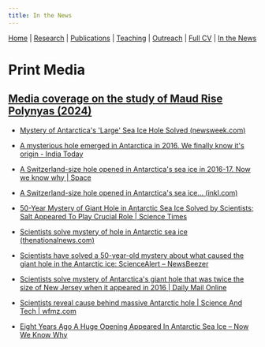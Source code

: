 ```yaml
---
title: In the News
---
```

[Home](index.html) | [Research](research.html) | [Publications](publications.html) | [Teaching](teaching.html) | [Outreach](outreach.html) |  [Full CV](https://github.com/adityarn/CV/blob/master/CV.pdf) | [In the News](news.html)


# Print Media

## [Media coverage on the study of Maud Rise Polynyas (2024)](https://doi.org/10.1126/sciadv.adj0777)

* [Mystery of Antarctica's 'Large' Sea Ice Hole Solved (newsweek.com)](https://eur03.safelinks.protection.outlook.com/?url=https%3A%2F%2Fwww.newsweek.com%2Fmystery-antarctica-sea-ice-solved-1896189&data=05%7C02%7CA.Narayanan%40soton.ac.uk%7Cb9032b71e41440632f8808dc6ab2b310%7C4a5378f929f44d3ebe89669d03ada9d8%7C0%7C0%7C638502562947362357%7CUnknown%7CTWFpbGZsb3d8eyJWIjoiMC4wLjAwMDAiLCJQIjoiV2luMzIiLCJBTiI6Ik1haWwiLCJXVCI6Mn0%3D%7C0%7C%7C%7C&sdata=B9j5OKwTK1DLeY3RQcX%2FBJvKTL0BYE8cfzcOQ3kBWAQ%3D&reserved=0)

* [A mysterious hole emerged in Antarctica in 2016. We finally know it's origin - India Today](https://eur03.safelinks.protection.outlook.com/?url=https%3A%2F%2Fwww.indiatoday.in%2Fscience%2Fstory%2Fmysterious-hole-emerged-in-antarctica-in-2016-we-finally-know-its-origin-2534369-2024-05-02&data=05%7C02%7CA.Narayanan%40soton.ac.uk%7Cb9032b71e41440632f8808dc6ab2b310%7C4a5378f929f44d3ebe89669d03ada9d8%7C0%7C0%7C638502562947377089%7CUnknown%7CTWFpbGZsb3d8eyJWIjoiMC4wLjAwMDAiLCJQIjoiV2luMzIiLCJBTiI6Ik1haWwiLCJXVCI6Mn0%3D%7C0%7C%7C%7C&sdata=aUw1rQBRvYCG0UuZPeGsjC%2F4sqO8okpKwej5rugmZ00%3D&reserved=0)

* [A Switzerland-size hole opened in Antarctica's sea ice in 2016-17. Now we know why | Space](https://eur03.safelinks.protection.outlook.com/?url=https%3A%2F%2Fwww.space.com%2Fantarctica-sea-ice-hole-2016-2017-explained&data=05%7C02%7CA.Narayanan%40soton.ac.uk%7Cb9032b71e41440632f8808dc6ab2b310%7C4a5378f929f44d3ebe89669d03ada9d8%7C0%7C0%7C638502562947386070%7CUnknown%7CTWFpbGZsb3d8eyJWIjoiMC4wLjAwMDAiLCJQIjoiV2luMzIiLCJBTiI6Ik1haWwiLCJXVCI6Mn0%3D%7C0%7C%7C%7C&sdata=sfBcTzVTvPWrLSJIAUuBDoRSfAcgZ%2BS%2FD6VWopDhzRI%3D&reserved=0)

* [A Switzerland-size hole opened in Antarctica's sea ice… (inkl.com)](https://eur03.safelinks.protection.outlook.com/?url=https%3A%2F%2Fwww.inkl.com%2Fnews%2Fa-switzerland-size-hole-opened-in-antarctica-s-sea-ice-in-2016-17-now-we-know-why&data=05%7C02%7CA.Narayanan%40soton.ac.uk%7Cb9032b71e41440632f8808dc6ab2b310%7C4a5378f929f44d3ebe89669d03ada9d8%7C0%7C0%7C638502562947395021%7CUnknown%7CTWFpbGZsb3d8eyJWIjoiMC4wLjAwMDAiLCJQIjoiV2luMzIiLCJBTiI6Ik1haWwiLCJXVCI6Mn0%3D%7C0%7C%7C%7C&sdata=MMgViW1L2IaIgE8NKEbN1fTx2uJ7FI99iwT1omJp%2FLA%3D&reserved=0)

* [50-Year Mystery of Giant Hole in Antarctic Sea Ice Solved by Scientists; Salt Appeared To Play Crucial Role | Science Times](https://eur03.safelinks.protection.outlook.com/?url=https%3A%2F%2Fwww.sciencetimes.com%2Farticles%2F49973%2F20240502%2F50-year-mystery-giant-hole-antarctic-sea-ice-solved-scientists.htm&data=05%7C02%7CA.Narayanan%40soton.ac.uk%7Cb9032b71e41440632f8808dc6ab2b310%7C4a5378f929f44d3ebe89669d03ada9d8%7C0%7C0%7C638502562947401193%7CUnknown%7CTWFpbGZsb3d8eyJWIjoiMC4wLjAwMDAiLCJQIjoiV2luMzIiLCJBTiI6Ik1haWwiLCJXVCI6Mn0%3D%7C0%7C%7C%7C&sdata=x5cqVg2QAv8itroDyaFxb6IiUeibCNVh4bmJm6IMhdE%3D&reserved=0)

* [Scientists solve mystery of hole in Antarctic sea ice (thenationalnews.com)](https://eur03.safelinks.protection.outlook.com/?url=https%3A%2F%2Fwww.thenationalnews.com%2Fclimate%2F2024%2F05%2F01%2Fscientists-discover-cause-of-mystery-of-2017-hole-in-antarctic-sea-ice%2F&data=05%7C02%7CA.Narayanan%40soton.ac.uk%7Cb9032b71e41440632f8808dc6ab2b310%7C4a5378f929f44d3ebe89669d03ada9d8%7C0%7C0%7C638502562947406904%7CUnknown%7CTWFpbGZsb3d8eyJWIjoiMC4wLjAwMDAiLCJQIjoiV2luMzIiLCJBTiI6Ik1haWwiLCJXVCI6Mn0%3D%7C0%7C%7C%7C&sdata=VyAPJ6QeW4tI3fVmiBKT58YuYKyR1Qd6A%2BLu8BocEq4%3D&reserved=0)

* [Scientists have solved a 50-year-old mystery about what caused the giant hole in the Antarctic ice: ScienceAlert – NewsBeezer](https://eur03.safelinks.protection.outlook.com/?url=https%3A%2F%2Fnewsbeezer.com%2Fscientists-have-solved-a-50-year-old-mystery-about-what-caused-the-giant-hole-in-the-antarctic-ice-sciencealert%2F&data=05%7C02%7CA.Narayanan%40soton.ac.uk%7Cb9032b71e41440632f8808dc6ab2b310%7C4a5378f929f44d3ebe89669d03ada9d8%7C0%7C0%7C638502562947412496%7CUnknown%7CTWFpbGZsb3d8eyJWIjoiMC4wLjAwMDAiLCJQIjoiV2luMzIiLCJBTiI6Ik1haWwiLCJXVCI6Mn0%3D%7C0%7C%7C%7C&sdata=rB6iDuihu3gVtOotFphvmzR2XY3SWeL5Gzp7v4urAa0%3D&reserved=0)

* [Scientists solve mystery of Antarctica's giant hole that was twice the size of New Jersey when it appeared in 2016 | Daily Mail Online](https://eur03.safelinks.protection.outlook.com/?url=https%3A%2F%2Fwww.dailymail.co.uk%2Fsciencetech%2Farticle-13375653%2FAntarctica-giant-hole-sea-ice-size-New-Jersey.html&data=05%7C02%7CA.Narayanan%40soton.ac.uk%7C9b3993c8d0f94165b8d208dc6b4e59b9%7C4a5378f929f44d3ebe89669d03ada9d8%7C0%7C0%7C638503231463855739%7CUnknown%7CTWFpbGZsb3d8eyJWIjoiMC4wLjAwMDAiLCJQIjoiV2luMzIiLCJBTiI6Ik1haWwiLCJXVCI6Mn0%3D%7C0%7C%7C%7C&sdata=bvcUqtuHs50zZs3k61ka%2FWfbmZVLtjxL7qk5vm5OKJI%3D&reserved=0)

* [Scientists reveal cause behind massive Antarctic hole | Science And Tech | wfmz.com](https://eur03.safelinks.protection.outlook.com/?url=https%3A%2F%2Fwww.wfmz.com%2Fscience_and_tech%2Fscientists-reveal-cause-behind-massive-antarctic-hole%2Farticle_7a22fe37-7716-53c8-b0ee-ca05e1a209a6.html&data=05%7C02%7CA.Narayanan%40soton.ac.uk%7C9b3993c8d0f94165b8d208dc6b4e59b9%7C4a5378f929f44d3ebe89669d03ada9d8%7C0%7C0%7C638503231463878596%7CUnknown%7CTWFpbGZsb3d8eyJWIjoiMC4wLjAwMDAiLCJQIjoiV2luMzIiLCJBTiI6Ik1haWwiLCJXVCI6Mn0%3D%7C0%7C%7C%7C&sdata=CrBO%2BZV5Xa3555f9WUYIhkcT%2B3oeUgrAbSJR942SwEc%3D&reserved=0)

* [Eight Years Ago A Huge Opening Appeared In Antarctic Sea Ice – Now We Know Why](https://www.iflscience.com/eight-years-ago-a-huge-opening-appeared-in-antarctic-sea-ice-now-we-know-why-74029)
